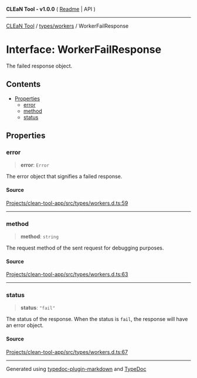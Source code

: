 **CLEaN Tool - v1.0.0** ( [Readme](../../../README.md) \| API )

***

[CLEaN Tool](../../../modules.md) / [types/workers](../README.md) / WorkerFailResponse

# Interface: WorkerFailResponse

The failed response object.

## Contents

- [Properties](WorkerFailResponse.md#properties)
  - [error](WorkerFailResponse.md#error)
  - [method](WorkerFailResponse.md#method)
  - [status](WorkerFailResponse.md#status)

## Properties

### error

> **error**: `Error`

The error object that signifies a failed response.

#### Source

[Projects/clean-tool-app/src/types/workers.d.ts:59](https://github.com/yuckyh/clean-tool-app/)

***

### method

> **method**: `string`

The request method of the sent request for debugging purposes.

#### Source

[Projects/clean-tool-app/src/types/workers.d.ts:63](https://github.com/yuckyh/clean-tool-app/)

***

### status

> **status**: `"fail"`

The status of the response. When the status is `fail`, the response will have an error object.

#### Source

[Projects/clean-tool-app/src/types/workers.d.ts:67](https://github.com/yuckyh/clean-tool-app/)

***

Generated using [typedoc-plugin-markdown](https://www.npmjs.com/package/typedoc-plugin-markdown) and [TypeDoc](https://typedoc.org/)
